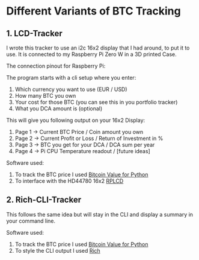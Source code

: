 # Different Variants of BTC Tracking
## 1. LCD-Tracker

I wrote this tracker to use an i2c 16x2 display that I had around, to put it to use. It is connected to my Raspberry Pi Zero W in a 3D printed Case. 

The connection pinout for Raspberry Pi:

The program starts with a cli setup where you enter:
1. Which currency you want to use (EUR / USD)
2. How many BTC you own
3. Your cost for those BTC (you can see this in you portfolio tracker)
4. What you DCA amount is (optional)

This will give you following output on your 16x2 Display:
1. Page 1 -> Current BTC Price / Coin amount you own
2. Page 2 -> Current Profit or Loss / Return of Investment in %
3. Page 3 -> BTC you get for your DCA / DCA sum per year
4. Page 4 -> Pi CPU Temperature readout / [future ideas]

Software used:
1. To track the BTC price I used [Bitcoin Value for Python](https://github.com/dewittethomas/bitcoin-value)
2. To interface with the HD44780 16x2 [RPLCD](https://github.com/dbrgn/RPLCD?tab=readme-ov-file)

## 2. Rich-CLI-Tracker

This follows the same idea but will stay in the CLI and display a summary in your command line. 

Software used:

1. To track the BTC price I used [Bitcoin Value for Python](https://github.com/dewittethomas/bitcoin-value)
2. To style the CLI output I used [Rich](https://github.com/Textualize/rich)